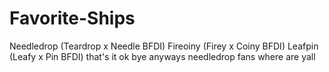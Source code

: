 # Favorite-Ships
Needledrop (Teardrop x Needle BFDI)
Fireoiny (Firey x Coiny BFDI)
Leafpin (Leafy x Pin BFDI)
that's it ok bye anyways needledrop fans where are yall